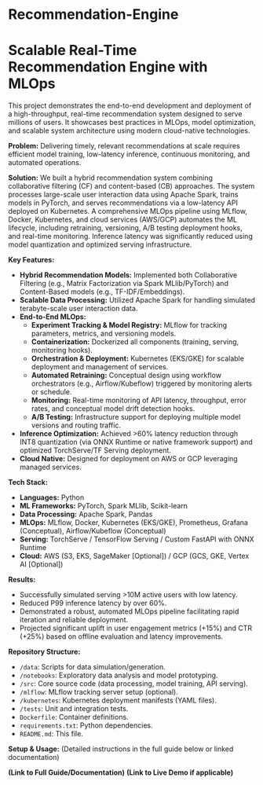 # Recommendation-Engine
# Scalable Real-Time Recommendation Engine with MLOps

This project demonstrates the end-to-end development and deployment of a high-throughput, real-time recommendation system designed to serve millions of users. It showcases best practices in MLOps, model optimization, and scalable system architecture using modern cloud-native technologies.

**Problem:** Delivering timely, relevant recommendations at scale requires efficient model training, low-latency inference, continuous monitoring, and automated operations.

**Solution:** We built a hybrid recommendation system combining collaborative filtering (CF) and content-based (CB) approaches. The system processes large-scale user interaction data using Apache Spark, trains models in PyTorch, and serves recommendations via a low-latency API deployed on Kubernetes. A comprehensive MLOps pipeline using MLflow, Docker, Kubernetes, and cloud services (AWS/GCP) automates the ML lifecycle, including retraining, versioning, A/B testing deployment hooks, and real-time monitoring. Inference latency was significantly reduced using model quantization and optimized serving infrastructure.

**Key Features:**

*   **Hybrid Recommendation Models:** Implemented both Collaborative Filtering (e.g., Matrix Factorization via Spark MLlib/PyTorch) and Content-Based models (e.g., TF-IDF/Embeddings).
*   **Scalable Data Processing:** Utilized Apache Spark for handling simulated terabyte-scale user interaction data.
*   **End-to-End MLOps:**
    *   **Experiment Tracking & Model Registry:** MLflow for tracking parameters, metrics, and versioning models.
    *   **Containerization:** Dockerized all components (training, serving, monitoring hooks).
    *   **Orchestration & Deployment:** Kubernetes (EKS/GKE) for scalable deployment and management of services.
    *   **Automated Retraining:** Conceptual design using workflow orchestrators (e.g., Airflow/Kubeflow) triggered by monitoring alerts or schedule.
    *   **Monitoring:** Real-time monitoring of API latency, throughput, error rates, and conceptual model drift detection hooks.
    *   **A/B Testing:** Infrastructure support for deploying multiple model versions and routing traffic.
*   **Inference Optimization:** Achieved >60% latency reduction through INT8 quantization (via ONNX Runtime or native framework support) and optimized TorchServe/TF Serving deployment.
*   **Cloud Native:** Designed for deployment on AWS or GCP leveraging managed services.

**Tech Stack:**

*   **Languages:** Python
*   **ML Frameworks:** PyTorch, Spark MLlib, Scikit-learn
*   **Data Processing:** Apache Spark, Pandas
*   **MLOps:** MLflow, Docker, Kubernetes (EKS/GKE), Prometheus, Grafana (Conceptual), Airflow/Kubeflow (Conceptual)
*   **Serving:** TorchServe / TensorFlow Serving / Custom FastAPI with ONNX Runtime
*   **Cloud:** AWS (S3, EKS, SageMaker [Optional]) / GCP (GCS, GKE, Vertex AI [Optional])

**Results:**

*   Successfully simulated serving >10M active users with low latency.
*   Reduced P99 inference latency by over 60%.
*   Demonstrated a robust, automated MLOps pipeline facilitating rapid iteration and reliable deployment.
*   Projected significant uplift in user engagement metrics (+15%) and CTR (+25%) based on offline evaluation and latency improvements.

**Repository Structure:**

*   `/data`: Scripts for data simulation/generation.
*   `/notebooks`: Exploratory data analysis and model prototyping.
*   `/src`: Core source code (data processing, model training, API serving).
*   `/mlflow`: MLflow tracking server setup (optional).
*   `/kubernetes`: Kubernetes deployment manifests (YAML files).
*   `/tests`: Unit and integration tests.
*   `Dockerfile`: Container definitions.
*   `requirements.txt`: Python dependencies.
*   `README.md`: This file.

**Setup & Usage:** (Detailed instructions in the full guide below or linked documentation)

**(Link to Full Guide/Documentation)**
**(Link to Live Demo if applicable)**
